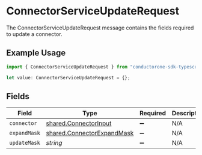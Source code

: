 # ConnectorServiceUpdateRequest

The ConnectorServiceUpdateRequest message contains the fields required to update a connector.

## Example Usage

```typescript
import { ConnectorServiceUpdateRequest } from "conductorone-sdk-typescript/sdk/models/shared";

let value: ConnectorServiceUpdateRequest = {};
```

## Fields

| Field                                                                           | Type                                                                            | Required                                                                        | Description                                                                     |
| ------------------------------------------------------------------------------- | ------------------------------------------------------------------------------- | ------------------------------------------------------------------------------- | ------------------------------------------------------------------------------- |
| `connector`                                                                     | [shared.ConnectorInput](../../../sdk/models/shared/connectorinput.md)           | :heavy_minus_sign:                                                              | N/A                                                                             |
| `expandMask`                                                                    | [shared.ConnectorExpandMask](../../../sdk/models/shared/connectorexpandmask.md) | :heavy_minus_sign:                                                              | N/A                                                                             |
| `updateMask`                                                                    | *string*                                                                        | :heavy_minus_sign:                                                              | N/A                                                                             |